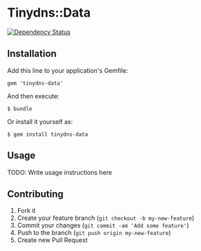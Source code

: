 # Tinydns::Data

[![Dependency Status](https://gemnasium.com/jbussdieker/ruby-tinydns-data.svg)](https://gemnasium.com/jbussdieker/ruby-tinydns-data)

## Installation

Add this line to your application's Gemfile:

    gem 'tinydns-data'

And then execute:

    $ bundle

Or install it yourself as:

    $ gem install tinydns-data

## Usage

TODO: Write usage instructions here

## Contributing

1. Fork it
2. Create your feature branch (`git checkout -b my-new-feature`)
3. Commit your changes (`git commit -am 'Add some feature'`)
4. Push to the branch (`git push origin my-new-feature`)
5. Create new Pull Request
